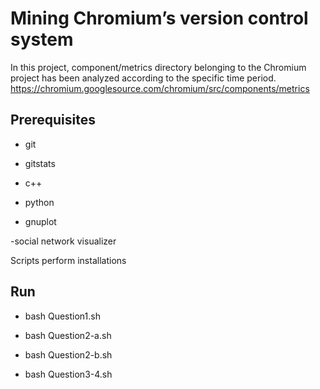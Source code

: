 # Mining Chromium’s version control system 

In this project, component/metrics directory belonging to the Chromium project has been analyzed according to the specific time period.
https://chromium.googlesource.com/chromium/src/components/metrics

## Prerequisites

- git

- gitstats

- c++

- python

- gnuplot
 
-social network visualizer


Scripts perform installations

## Run

- bash Question1.sh

- bash Question2-a.sh

- bash Question2-b.sh

- bash Question3-4.sh

